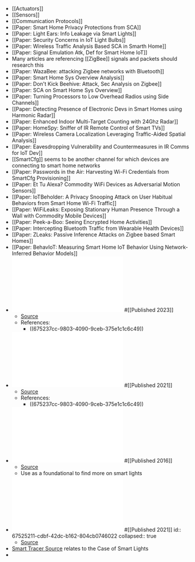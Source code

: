- [[Actuators]]
- [[Sensors]]
- [[Communication Protocols]]
- [[Paper: Smart Home Privacy Protections from SCA]]
- [[Paper: Light Ears: Info Leakage via Smart Lights]]
- [[Paper: Security Concerns in IoT Light Bulbs]]
- [[Paper: Wireless Traffic Analysis Based SCA in Smarth Home]]
- [[Paper: Signal Emulation Atk, Def for Smart Home IoT]]
- Many articles are referencing [[ZigBee]] signals and packets should research this
- [[Paper: WazaBee: attacking Zigbee networks with Bluetooth]]
- [[Paper: Smart Home Sys Overview Analysis]]
- [[Paper: Don't Kick Beehive: Attack, Sec Analysis on Zigbee]]
- [[Paper: SCA on Smart Home Sys Overview]]
- [[Paper: Turning Processors to Low Overhead Radios using Side Channels]]
- [[Paper: Detecting Presence of Electronic Devs in Smart Homes using Harmonic Radar]]
- [[Paper: Enhanced Indoor Multi-Target Counting with 24Ghz Radar]]
- [[Paper: HomeSpy: Sniffer of IR Remote Control of Smart TVs]]
- [[Paper: Wireless Camera Localization Leveraging Traffic-Aided Spatial Analysis]]
- [[Paper: Eavesdropping Vulnerability and Countermeasures in IR Comms for IoT Dev]]
- [[SmartCfg]] seems to be another channel for which devices are connecting to smart home networks
- [[Paper: Passwords in the Air: Harvesting Wi-Fi Credentials from SmartCfg Provisioning]]
- [[Paper: Et Tu Alexa? Commodity WiFi Devices as Adversarial Motion Sensors]]
- [[Paper: IoTBeholder: A Privacy Snooping Attack on User Habitual Behaviors from Smart Home Wi-Fi Traffic]]
- [[Paper: WiFiLeaks: Exposing Stationary Human Presence Through a Wall with Commodity Mobile Devices]]
- [[Paper: Peek-a-Boo: Seeing Encrypted Home Activities]]
- [[Paper: Intercepting Bluetooth Traffic from Wearable Health Devices]]
- [[Paper: ZLeaks: Passive Inference Attacks on Zigbee based Smart Homes]]
- [[Paper: BehavIoT: Measuring Smart Home IoT Behavior Using Network-Inferred Behavior Models]]
- ![FindSpy: A Wireless Camera Detection System Based on Pre-Trained Transformers](../assets/FindSpy_A_Wireless_Camera_Detection_System_Based_on_Pre-Trained_Transformers_1733447753848_0.pdf) #[[Published 2023]]
	- [Source](https://ieeexplore.ieee.org/document/10218088)
	- References:
		- ((675237cc-9803-4090-9ceb-375e1c1c6c49))
- ![DeepDeSpy: A Deep Learning-Based Wireless Spy Camera Detection System](../assets/DeepDeSpy_A_Deep_Learning-Based_Wireless_Spy_Camera_Detection_System_1733447797731_0.pdf) #[[Published 2021]]
	- [Source](https://ieeexplore.ieee.org/document/9582812)
	- References:
		- ((675237cc-9803-4090-9ceb-375e1c1c6c49))
- ![Extended Functionality Attacks on IoT Devices: The Case of Smart Lights](../assets/Extended_Functionality_Attacks_on_IoT_Devices_The_Case_of_Smart_Lights_1733448079900_0.pdf) #[[Published 2016]]
	- [Source](https://ieeexplore.ieee.org/document/7467343)
	- Use as a foundational to find more on smart lights
- ![IoTAthena Unveiling IoT Device Activities From Network Traffic](../assets/IoTAthena_Unveiling_IoT_Device_Activities_From_Network_Traffic_1733448411766_0.pdf) #[[Published 2021]]
  id:: 67525211-cdbf-42dc-b162-804cb0746022
  collapsed:: true
	- [Source](https://ieeexplore.ieee.org/document/9504600)
- [Smart Tracer Source](https://ieeexplore.ieee.org/document/10229163) relates to the Case of Smart Lights
-